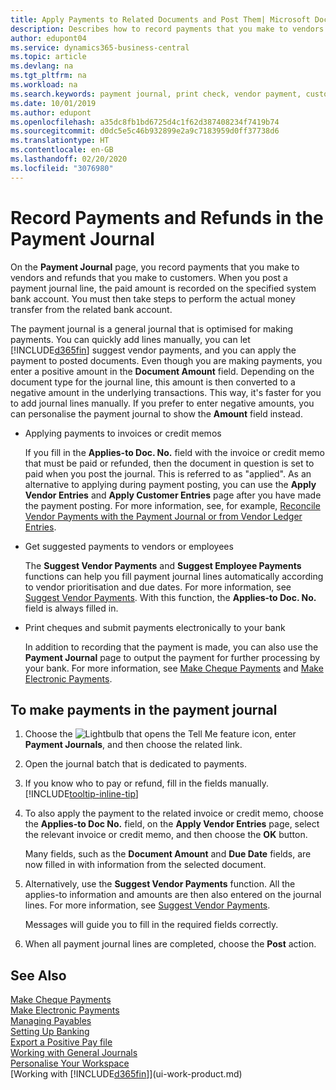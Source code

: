 ```yaml
---
title: Apply Payments to Related Documents and Post Them| Microsoft Docs
description: Describes how to record payments that you make to vendors and refunds that you make to customers.
author: edupont04
ms.service: dynamics365-business-central
ms.topic: article
ms.devlang: na
ms.tgt_pltfrm: na
ms.workload: na
ms.search.keywords: payment journal, print check, vendor payment, customer refund, creditor, debt, balance due, AP
ms.date: 10/01/2019
ms.author: edupont
ms.openlocfilehash: a35dc8fb1bd6725d4c1f62d387408234f7419b74
ms.sourcegitcommit: d0dc5e5c46b932899e2a9c7183959d0ff37738d6
ms.translationtype: HT
ms.contentlocale: en-GB
ms.lasthandoff: 02/20/2020
ms.locfileid: "3076980"
---
```

# <a name="record-payments-and-refunds-in-the-payment-journal"></a>Record Payments and Refunds in the Payment Journal

On the **Payment Journal** page, you record payments that you make to vendors and refunds that you make to customers. When you post a payment journal line, the paid amount is recorded on the specified system bank account. You must then take steps to perform the actual money transfer from the related bank account.  

The payment journal is a general journal that is optimised for making payments. You can quickly add lines manually, you can let [!INCLUDE[d365fin](includes/d365fin_md.md)] suggest vendor payments, and you can apply the payment to posted documents. Even though you are making payments, you enter a positive amount in the **Document Amount** field. Depending on the document type for the journal line, this amount is then converted to a negative amount in the underlying transactions. This way, it's faster for you to add journal lines manually. If you prefer to enter negative amounts, you can personalise the payment journal to show the **Amount** field instead.  

- Applying payments to invoices or credit memos

    If you fill in the **Applies-to Doc. No.** field with the invoice or credit memo that must be paid or refunded, then the document in question is set to paid when you post the journal. This is referred to as "applied". As an alternative to applying during payment posting, you can use the **Apply Vendor Entries** and **Apply Customer Entries** page after you have made the payment posting. For more information, see, for example, [Reconcile Vendor Payments with the Payment Journal or from Vendor Ledger Entries](payables-how-apply-purchase-transactions-manually.md).  

- Get suggested payments to vendors or employees

    The **Suggest Vendor Payments** and **Suggest Employee Payments** functions can help you fill payment journal lines automatically according to vendor prioritisation and due dates. For more information, see [Suggest Vendor Payments](payables-how-suggest-vendor-payments.md). With this function, the **Applies-to Doc. No.** field is always filled in.  

- Print cheques and submit payments electronically to your bank

    In addition to recording that the payment is made, you can also use the **Payment Journal** page to output the payment for further processing by your bank. For more information, see [Make Cheque Payments](payables-how-work-checks.md) and [Make Electronic Payments](finance-make-payments-with-bank-data-conversion-service-or-sepa-credit-transfer.md#exporting-payments-to-a-bank-file).  

## <a name="to-make-payments-in-the-payment-journal"></a>To make payments in the payment journal

1. Choose the ![Lightbulb that opens the Tell Me feature](media/ui-search/search_small.png "Tell me what you want to do") icon, enter **Payment Journals**, and then choose the related link.
2. Open the journal batch that is dedicated to payments.
3. If you know who to pay or refund, fill in the fields manually. [!INCLUDE[tooltip-inline-tip](includes/tooltip-inline-tip_md.md)]
4. To also apply the payment to the related invoice or credit memo, choose the **Applies-to Doc No.** field, on the **Apply Vendor Entries** page, select the relevant invoice or credit memo, and then choose the **OK** button.

    Many fields, such as the **Document Amount** and **Due Date** fields, are now filled in with information from the selected document.
5. Alternatively, use the **Suggest Vendor Payments** function. All the applies-to information and amounts are then also entered on the journal lines. For more information, see [Suggest Vendor Payments](payables-how-suggest-vendor-payments.md).

    Messages will guide you to fill in the required fields correctly.
6.  When all payment journal lines are completed, choose the **Post** action.

## <a name="see-also"></a>See Also
[Make Cheque Payments](payables-how-work-checks.md)  
[Make Electronic Payments](finance-make-payments-with-bank-data-conversion-service-or-sepa-credit-transfer.md#exporting-payments-to-a-bank-file)  
[Managing Payables](payables-manage-payables.md)  
[Setting Up Banking](bank-setup-banking.md)  
[Export a Positive Pay file](finance-how-positive-pay.md)  
[Working with General Journals](ui-work-general-journals.md)  
[Personalise Your Workspace](ui-personalization-user.md)  
[Working with [!INCLUDE[d365fin](includes/d365fin_md.md)]](ui-work-product.md)  
